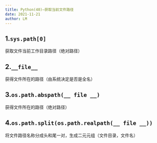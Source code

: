 ```yaml
---
title: Python(40)—获取当前文件路径
date: 2021-11-21
author: LM
---
```


## 1.`sys.path[0]`

获取文件当前工作目录路径（绝对路径）

## 2.`__file__`

获得文件所在的路径（由系统决定是否是全名）

## 3.`os.path.abspath(__ file __)`

获得文件所在的路径（绝对路径）

## 4.`os.path.split(os.path.realpath(__ file __))`

将文件路径名称分成头和尾一对，生成二元元组（文件目录，文件名）
